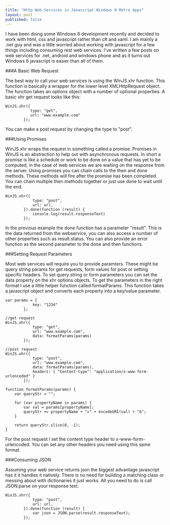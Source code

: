 ```yaml
---
title: "Http Web Services in Javascript Windows 8 Metro Apps" 
layout: post
published: false
---
```

I have been doing some Windows 8 development recently and decided to work with html, css and javascript rather than  c# and xaml. I am mainly a .net guy and was a little worried about working with javascript for a few things including consuming rest web services. I've written a few posts on web services for .net, android and windows phone and as it turns out Windows 8 javascript is easier than all of them.

###A Basic Web Request

The best way to call your web services is using the WinJS.xhr function. This function is basically a wrapper for the lower level XMLHttpRequest object. The function takes an options object with a number of optional properties. A basic xhr get request looks like this:

    WinJS.xhr({
               type: "get",
               url: "www.example.com"
            });
            
You can make a post request by changing the type to "post".
          
###Using Promises
            
WinJS.xhr wraps the request in something called a promise. Promises in WinJS is an abstraction to help out with asynchronous requests. In short a promise is like a schedule or work to be done on a value that has yet to be computed, in the case of web services we are waiting on the response from the server. Using promises you can chain calls to the then and done methods. These methods will fire after the promise has been completed. You can chain multiple then methods together or just use done to wait until the end. 

    WinJS.xhr({
                type: "post",
                url: url,
            }).done(function (result) {
            	console.log(result.responseText)
            });
            
In the previous example the done function has a parameter "result". This is the data returned from the webservice, you can also access a number of other properties such as result.status. You can also provide an error function as the second parameter to the done and then functions.

###Setting Request Parameters

Most web services will require you to provide paramters. These might be query string params for get requests, form values for post or setting specific headers. To set query string or form parameters you can set the data property on the xhr options objects. To get the parameters in the right format I use a little helper function called formatParams. This function takes a javascript object and converts each property into a key/value parameter.

    var params = {
                key: "1234"
            };

	//get request
    WinJS.xhr({
                type: "get",
                url: "www.example.com",
                data: formatParams(params)
            });
            
	//post request
    WinJS.xhr({
                type: "post",
                url: "www.example.com",
                data: formatParams(params),
                headers: { "Content-type": "application/x-www-form-urlencoded" }
            });
            
    function formatParams(params) {
        var queryStr = "";

        for (var propertyName in params) {
            var val = params[propertyName];
            queryStr += propertyName + "=" + encodeURI(val) + "&";
        }

        return queryStr.slice(0, -1);
    }

For the post request I set the content type header to x-www-form-urlencoded. You can set any other headers you need using this same format.

###Consuming JSON

Assuming your web service returns json the biggest advantage javascript has it it handles it natively. There is no need for building a matching class or messing about with dictionaries it just works. All you need to do is call JSON.parse on your response text.

    WinJS.xhr({
                type: "post",
                url: url,
            }).done(function (result) {
            	var json = JSON.parse(result.responseText);
            });
